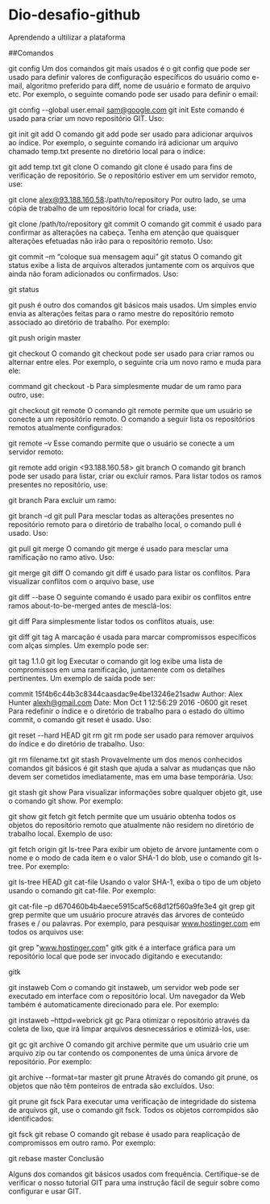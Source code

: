 # Dio-desafio-github
Aprendendo a ultilizar a plataforma

##Comandos

git config
Um dos comandos git mais usados ​​é o git config que pode ser usado para definir valores de configuração específicos do usuário como e-mail, algoritmo preferido para diff, nome de usuário e formato de arquivo etc. Por exemplo, o seguinte comando pode ser usado para definir o email:

git config --global user.email sam@google.com
git init
Este comando é usado para criar um novo repositório GIT. Uso:

git init
git add
O comando git add pode ser usado para adicionar arquivos ao índice. Por exemplo, o seguinte comando irá adicionar um arquivo chamado temp.txt presente no diretório local para o índice:

git add temp.txt
git clone
O comando git clone é usado para fins de verificação de repositório. Se o repositório estiver em um servidor remoto, use:

git clone alex@93.188.160.58:/path/to/repository
Por outro lado, se uma cópia de trabalho de um repositório local for criada, use:

git clone /path/to/repository
git commit
O comando git commit é usado para confirmar as alterações na cabeça. Tenha em atenção que quaisquer alterações efetuadas não irão para o repositório remoto. Uso:

git commit –m “coloque sua mensagem aqui”
git status
O comando git status exibe a lista de arquivos alterados juntamente com os arquivos que ainda não foram adicionados ou confirmados. Uso:

git status

git push é outro dos comandos git básicos mais usados. Um simples envio envia as alterações feitas para o ramo mestre do repositório remoto associado ao diretório de trabalho. Por exemplo:

git push origin master

git checkout
O comando git checkout pode ser usado para criar ramos ou alternar entre eles. Por exemplo, o seguinte cria um novo ramo e muda para ele:

command git checkout -b <branch-name>
Para simplesmente mudar de um ramo para outro, use:

git checkout <branch-name>
git remote
O comando git remote permite que um usuário se conecte a um repositório remoto. O comando a seguir lista os repositórios remotos atualmente configurados:

git remote –v
Esse comando permite que o usuário se conecte a um servidor remoto:

git remote add origin <93.188.160.58>
git branch
O comando git branch pode ser usado para listar, criar ou excluir ramos. Para listar todos os ramos presentes no repositório, use:

git branch
Para excluir um ramo:

git branch –d <branch-name>
git pull
Para mesclar todas as alterações presentes no repositório remoto para o diretório de trabalho local, o comando pull é usado. Uso:

git pull
git merge
O comando git merge é usado para mesclar uma ramificação no ramo ativo. Uso:

git merge <branch-name>
git diff
O comando git diff é usado para listar os conflitos. Para visualizar conflitos com o arquivo base, use

git diff --base <file-name>
O seguinte comando é usado para exibir os conflitos entre ramos about-to-be-merged antes de mesclá-los:

git diff <source-branch> <target-branch>
Para simplesmente listar todos os conflitos atuais, use:

git diff
git tag
A marcação é usada para marcar compromissos específicos com alças simples. Um exemplo pode ser:

git tag 1.1.0 <insert-commitID-here>
git log
Executar o comando git log exibe uma lista de compromissos em uma ramificação, juntamente com os detalhes pertinentes. Um exemplo de saída pode ser:

commit 15f4b6c44b3c8344caasdac9e4be13246e21sadw
Author: Alex Hunter <alexh@gmail.com>
Date:   Mon Oct 1 12:56:29 2016 -0600
git reset
Para redefinir o índice e o diretório de trabalho para o estado do último commit, o comando git reset é usado. Uso:

git reset --hard HEAD
git rm
git rm pode ser usado para remover arquivos do índice e do diretório de trabalho. Uso:

git rm filename.txt
git stash
Provavelmente um dos menos conhecidos comandos git básicos é git stash que ajuda a salvar as mudanças que não devem ser cometidos imediatamente, mas em uma base temporária. Uso:

git stash
git show
Para visualizar informações sobre qualquer objeto git, use o comando git show. Por exemplo:

git show
git fetch
git fetch permite que um usuário obtenha todos os objetos do repositório remoto que atualmente não residem no diretório de trabalho local. Exemplo de uso:

git fetch origin
git ls-tree
Para exibir um objeto de árvore juntamente com o nome e o modo de cada item e o valor SHA-1 do blob, use o comando git ls-tree. Por exemplo:

git ls-tree HEAD
git cat-file
Usando o valor SHA-1, exiba o tipo de um objeto usando o comando git cat-file. Por exemplo:

git cat-file –p d670460b4b4aece5915caf5c68d12f560a9fe3e4
git grep
git grep permite que um usuário procure através das árvores de conteúdo frases e / ou palavras. Por exemplo, para pesquisar www.hostinger.com em todos os arquivos use:

git grep "www.hostinger.com"
gitk
gitk é a interface gráfica para um repositório local que pode ser invocado digitando e executando:

gitk

git instaweb
Com o comando git instaweb, um servidor web pode ser executado em interface com o repositório local. Um navegador da Web também é automaticamente direcionado para ele. Por exemplo:

git instaweb –httpd=webrick
git gc
Para otimizar o repositório através da coleta de lixo, que irá limpar arquivos desnecessários e otimizá-los, use:

git gc
git archive
O comando git archive permite que um usuário crie um arquivo zip ou tar contendo os componentes de uma única árvore de repositório. Por exemplo:

git archive --format=tar master
git prune
Através do comando git prune, os objetos que não têm ponteiros de entrada são excluídos. Uso:

git prune
git fsck
Para executar uma verificação de integridade do sistema de arquivos git, use o comando git fsck. Todos os objetos corrompidos são identificados:

git fsck
git rebase
O comando git rebase é usado para reaplicação de compromissos em outro ramo. Por exemplo:

git rebase master
Conclusão

Alguns dos comandos git básicos usados com frequência. Certifique-se de verificar o nosso tutorial GIT para uma instrução fácil de seguir sobre como configurar e usar GIT.
